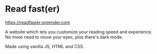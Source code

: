 # Read fast(er)

https://readfaster.onrender.com

A website which lets you customize your reading speed and experience.</br>
No more need to move your eyes, plus there's dark mode.

Made using vanilla JS, HTML and CSS.
